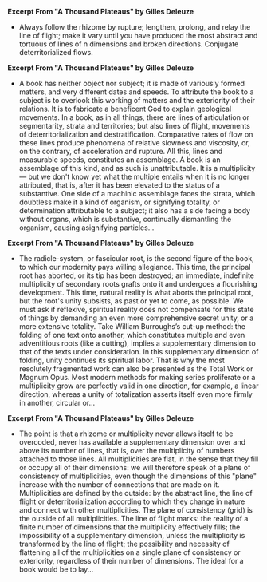 **Excerpt From "A Thousand Plateaus" by Gilles Deleuze**

- Always follow the rhizome by rupture; lengthen, prolong, and relay the line of flight; make it vary until you have produced the most abstract and tortuous of lines of n dimensions and broken directions. Conjugate deterritorialized flows.

**Excerpt From "A Thousand Plateaus" by Gilles Deleuze**

- A book has neither object nor subject; it is made of variously formed matters, and very different dates and speeds. To attribute the book to a subject is to overlook this working of matters and the exteriority of their relations. It is to fabricate a beneficent God to explain geological movements. In a book, as in all things, there are lines of articulation or segmentarity, strata and territories; but also lines of flight, movements of deterritorialization and destratification. Comparative rates of flow on these lines produce phenomena of relative slowness and viscosity, or, on the contrary, of acceleration and rupture. All this, lines and measurable speeds, constitutes an assemblage. A book is an assemblage of this kind, and as such is unattributable. It is a multiplicity — but we don't know yet what the multiple entails when it is no longer attributed, that is, after it has been elevated to the status of a substantive. One side of a machinic assemblage faces the strata, which doubtless make it a kind of organism, or signifying totality, or determination attributable to a subject; it also has a side facing a body without organs, which is substantive, continually dismantling the organism, causing asignifying particles...

**Excerpt From "A Thousand Plateaus" by Gilles Deleuze**

- The radicle-system, or fascicular root, is the second figure of the book, to which our modernity pays willing allegiance. This time, the principal root has aborted, or its tip has been destroyed; an immediate, indefinite multiplicity of secondary roots grafts onto it and undergoes a flourishing development. This time, natural reality is what aborts the principal root, but the root's unity subsists, as past or yet to come, as possible. We must ask if reflexive, spiritual reality does not compensate for this state of things by demanding an even more comprehensive secret unity, or a more extensive totality. Take William Burroughs’s cut-up method: the folding of one text onto another, which constitutes multiple and even adventitious roots (like a cutting), implies a supplementary dimension to that of the texts under consideration. In this supplementary dimension of folding, unity continues its spiritual labor. That is why the most resolutely fragmented work can also be presented as the Total Work or Magnum Opus. Most modern methods for making series proliferate or a multiplicity grow are perfectly valid in one direction, for example, a linear direction, whereas a unity of totalization asserts itself even more firmly in another, circular or...

**Excerpt From "A Thousand Plateaus" by Gilles Deleuze**

- The point is that a rhizome or multiplicity never allows itself to be overcoded, never has available a supplementary dimension over and above its number of lines, that is, over the multiplicity of numbers attached to those lines. All multiplicities are flat, in the sense that they fill or occupy all of their dimensions: we will therefore speak of a plane of consistency of multiplicities, even though the dimensions of this "plane" increase with the number of connections that are made on it. Multiplicities are defined by the outside: by the abstract line, the line of flight or deterritorialization according to which they change in nature and connect with other multiplicities. The plane of consistency (grid) is the outside of all multiplicities. The line of flight marks: the reality of a finite number of dimensions that the multiplicity effectively fills; the impossibility of a supplementary dimension, unless the multiplicity is transformed by the line of flight; the possibility and necessity of flattening all of the multiplicities on a single plane of consistency or exteriority, regardless of their number of dimensions. The ideal for a book would be to lay...
